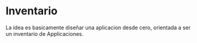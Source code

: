 # Inventario
La idea es basicamente diseñar una aplicacion desde cero, orientada a ser un inventario de Applicaciones.
